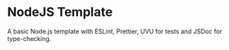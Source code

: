 # NodeJS Template

A basic Node.js template with ESLint, Prettier, UVU for tests and JSDoc for type-checking.
